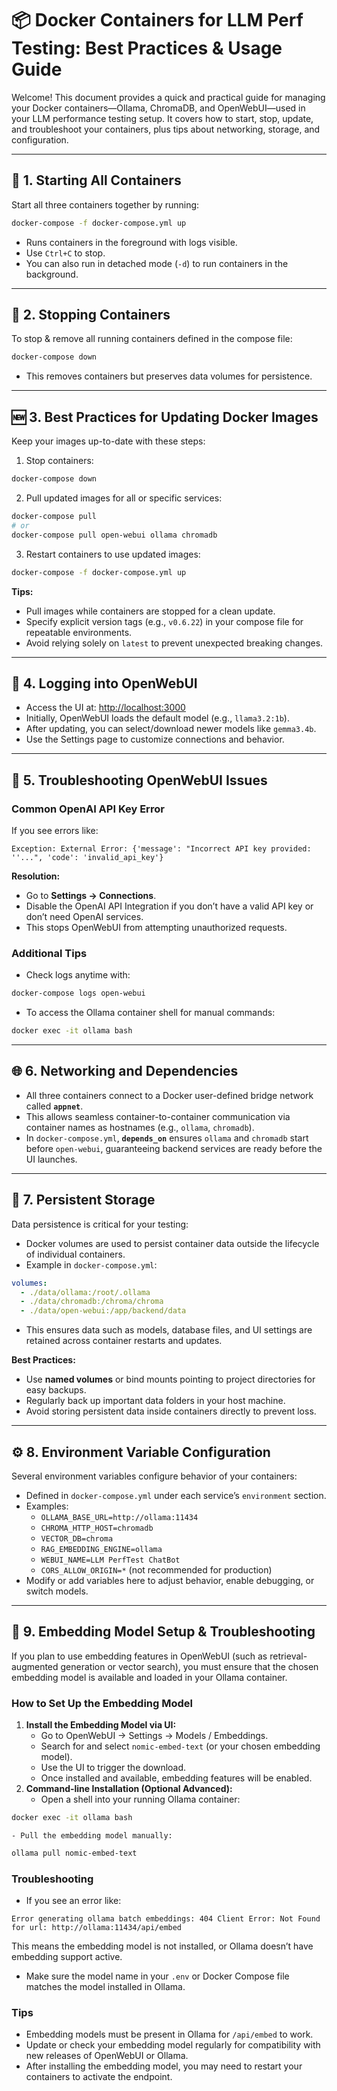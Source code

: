 # 📦 Docker Containers for LLM Perf Testing: Best Practices \& Usage Guide

Welcome! This document provides a quick and practical guide for managing your Docker containers—Ollama, ChromaDB, and OpenWebUI—used in your LLM performance testing setup. It covers how to start, stop, update, and troubleshoot your containers, plus tips about networking, storage, and configuration.

***

## 🚀 1. Starting All Containers

Start all three containers together by running:

```bash
docker-compose -f docker-compose.yml up
```

- Runs containers in the foreground with logs visible.
- Use `Ctrl+C` to stop.
- You can also run in detached mode (`-d`) to run containers in the background.

***

## 🛑 2. Stopping Containers

To stop \& remove all running containers defined in the compose file:

```bash
docker-compose down
```

- This removes containers but preserves data volumes for persistence.

***

## 🆕 3. Best Practices for Updating Docker Images

Keep your images up-to-date with these steps:

1. Stop containers:

```bash
docker-compose down
```

2. Pull updated images for all or specific services:

```bash
docker-compose pull
# or
docker-compose pull open-webui ollama chromadb
```

3. Restart containers to use updated images:

```bash
docker-compose -f docker-compose.yml up
```


**Tips:**

- Pull images while containers are stopped for a clean update.
- Specify explicit version tags (e.g., `v0.6.22`) in your compose file for repeatable environments.
- Avoid relying solely on `latest` to prevent unexpected breaking changes.

***

## 🔐 4. Logging into OpenWebUI

- Access the UI at: [http://localhost:3000](http://localhost:3000)
- Initially, OpenWebUI loads the default model (e.g., `llama3.2:1b`).
- After updating, you can select/download newer models like `gemma3.4b`.
- Use the Settings page to customize connections and behavior.

***

## 🐞 5. Troubleshooting OpenWebUI Issues

### Common OpenAI API Key Error

If you see errors like:

```
Exception: External Error: {'message': "Incorrect API key provided: ''...", 'code': 'invalid_api_key'}
```

**Resolution:**

- Go to **Settings → Connections**.
- Disable the OpenAI API Integration if you don’t have a valid API key or don’t need OpenAI services.
- This stops OpenWebUI from attempting unauthorized requests.


### Additional Tips

- Check logs anytime with:

```bash
docker-compose logs open-webui
```

- To access the Ollama container shell for manual commands:

```bash
docker exec -it ollama bash
```


***

## 🌐 6. Networking and Dependencies

- All three containers connect to a Docker user-defined bridge network called **`appnet`**.
- This allows seamless container-to-container communication via container names as hostnames (e.g., `ollama`, `chromadb`).
- In `docker-compose.yml`, **`depends_on`** ensures `ollama` and `chromadb` start before `open-webui`, guaranteeing backend services are ready before the UI launches.

***

## 💾 7. Persistent Storage

Data persistence is critical for your testing:

- Docker volumes are used to persist container data outside the lifecycle of individual containers.
- Example in `docker-compose.yml`:

```yaml
volumes:
  - ./data/ollama:/root/.ollama
  - ./data/chromadb:/chroma/chroma
  - ./data/open-webui:/app/backend/data
```

- This ensures data such as models, database files, and UI settings are retained across container restarts and updates.

**Best Practices:**

- Use **named volumes** or bind mounts pointing to project directories for easy backups.
- Regularly back up important data folders in your host machine.
- Avoid storing persistent data inside containers directly to prevent loss.

***

## ⚙️ 8. Environment Variable Configuration

Several environment variables configure behavior of your containers:

- Defined in `docker-compose.yml` under each service’s `environment` section.
- Examples:
    - `OLLAMA_BASE_URL=http://ollama:11434`
    - `CHROMA_HTTP_HOST=chromadb`
    - `VECTOR_DB=chroma`
    - `RAG_EMBEDDING_ENGINE=ollama`
    - `WEBUI_NAME=LLM PerfTest ChatBot`
    - `CORS_ALLOW_ORIGIN=*` (not recommended for production)
- Modify or add variables here to adjust behavior, enable debugging, or switch models.

***

## 🧩 9. Embedding Model Setup \& Troubleshooting

If you plan to use embedding features in OpenWebUI (such as retrieval-augmented generation or vector search), you must ensure that the chosen embedding model is available and loaded in your Ollama container.

### How to Set Up the Embedding Model

1. **Install the Embedding Model via UI:**
    - Go to OpenWebUI → Settings → Models / Embeddings.
    - Search for and select `nomic-embed-text` (or your chosen embedding model).
    - Use the UI to trigger the download.
    - Once installed and available, embedding features will be enabled.
2. **Command-line Installation (Optional Advanced):**
    - Open a shell into your running Ollama container:

```sh
docker exec -it ollama bash
```

    - Pull the embedding model manually:

```sh
ollama pull nomic-embed-text
```


### Troubleshooting

- If you see an error like:

```
Error generating ollama batch embeddings: 404 Client Error: Not Found for url: http://ollama:11434/api/embed
```

This means the embedding model is not installed, or Ollama doesn’t have embedding support active.
- Make sure the model name in your `.env` or Docker Compose file matches the model installed in Ollama.


### Tips

- Embedding models must be present in Ollama for `/api/embed` to work.
- Update or check your embedding model regularly for compatibility with new releases of OpenWebUI or Ollama.
- After installing the embedding model, you may need to restart your containers to activate the endpoint.